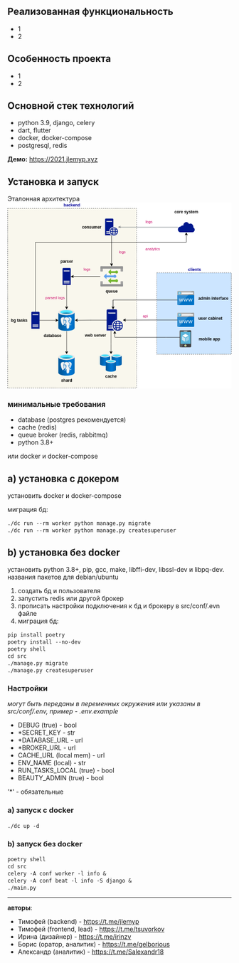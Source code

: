 ## Реализованная функциональность

- 1
- 2

## Особенность проекта

- 1
- 2


## Основной стек технологий

- python 3.9, django, celery
- dart, flutter
- docker, docker-compose
- postgresql, redis

**Демо:** https://2021.jlemyp.xyz

## Установка и запуск

Эталонная архитектура  
![эталонная архитектура](arch.drawio.png)

### минимальные требования

- database (postgres рекомендуется)
- cache (redis)
- queue broker (redis, rabbitmq)
- python 3.8+

или docker и docker-compose

## a) установка с докером

установить docker и docker-compose

миграция бд:
```shell
./dc run --rm worker python manage.py migrate
./dc run --rm worker python manage.py createsuperuser
```

## b) установка без docker

установить python 3.8+, pip, gcc, make, libffi-dev, libssl-dev и libpq-dev. названия пакетов для debian/ubuntu

1) создать бд и пользователя
1) запустить redis или другой брокер
1) прописать настройки подключения к бд и брокеру в src/conf/.evn файле
1) миграция бд:
```shell
pip install poetry
poetry install --no-dev
poetry shell
cd src
./manage.py migrate
./manage.py createsuperuser
```

### Настройки

*могут быть переданы в переменных окружения или указаны в src/conf/.env, пример - .env.example*

- DEBUG (true) - bool
- *SECRET_KEY - str
- *DATABASE_URL - url
- *BROKER_URL - url
- CACHE_URL (local mem) - url
- ENV_NAME (local) - str
- RUN_TASKS_LOCAL (true) - bool
- BEAUTY_ADMIN (true) - bool

'*' - обязательные

### a) запуск с docker

```shell
./dc up -d
```

### b) запуск без docker

```shell
poetry shell
cd src
celery -A conf worker -l info &
celery -A conf beat -l info -S django &
./main.py
```

---

**авторы**:

- Тимофей (backend) - https://t.me/jlemyp
- Тимофей (frontend, lead) - https://t.me/tsuvorkov
- Ирина (дизайнер) - https://t.me/irinzv
- Борис (оратор, аналитик) - https://t.me/gelborious
- Александр (аналитик) - https://t.me/Salexandr18
